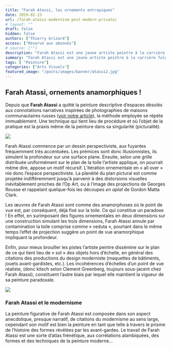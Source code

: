 ```yaml
---
title: "Farah Atassi, les ornements entropiques"
date: 2019-02-23
url: /farah-atassi-modernism-post-modern-private/
# layout: ""
draft: false
hidden: false
authors: ["Thierry Grizard"]
access: ["Réservé aux abonnés"]
# source: [""]
description: "Farah Atassi est une jeune artiste peintre à la carrière fulgurante dont le motif essentiel est tiré de l'histoire de l'art moderne et des avant-gardes"
summary: "Farah Atassi est une jeune artiste peintre à la carrière fulgurante dont le motif essentiel est tiré de l'histoire de l'art moderne et des avant-gardes"
tags: [ "Peinture"]
categories: ["Arts Visuels"]
featured_image: "/posts/images/banner/atassi2.jpg"
---
```

## Farah Atassi, ornements anamorphiques !

Depuis que **Farah Atassi** a quitté la peinture descriptive d’espaces désolés aux connotations narratives inspirées de photographies de maisons communautaires russes ([voir notre article](/farah-atassi-entropie-decorative/)), la méthode employée se répète immuablement. Une technique qui tient lieu de procédure et où l’objet de la pratique est la praxis même de la peinture dans sa singularité (picturalité).

![](/posts/images/atassi/farah-atassi_painting_modernism_ornamental.005-3.jpg)

Farah Atassi commence par un dessin perspectiviste, aux fuyantes fréquemment très accentuées. Les prémices sont donc illusionnistes, ils simulent la profondeur sur une surface plane. Ensuite, selon une grille distribuée uniformément sur le plan de la toile l’artiste applique, on pourrait même dire, appose un motif récursif. L’itération ornementale en « all over » nie donc l’espace perspectiviste. La planéité du plan pictural est comme projetée indifféremment jusqu’à parvenir à des distorsions visuelles inévitablement proches de l’Op Art, ou à l’image des projections de Georges Rousse et rappelant quelque-fois les découpes *en aplat* de Gordon Matta Clark.

Les œuvres de Farah Atassi sont comme des anamorphoses où le point de vue est, par conséquent, déjà fixé sur la toile. Ce qui constitue un paradoxe ! En effet, en surimposant des figures ornementales en deux dimensions sur une construction simulant les trois dimensions, Farah Atassi annule par contamination la toile comprise comme « veduta », pourtant dans le même temps l’effet de projection suggère un point de vue anamorphique impliquant la profondeur.

Enfin, pour mieux brouiller les pistes l’artiste peintre dissémine sur le plan de ce qui tient lieu de « sol » des objets hors d’échelle, en général des citations des productions du design moderniste (maquettes de bâtiments, jouets avant-gardistes, etc.). Les incohérences d’échelles d’un point de vue réaliste, (donc kitsch selon Clement Greenberg, toujours sous-jacent chez Farah Atassi), constituent l’autre biais par lequel elle maintient la vigueur de sa peinture paradoxale.

![](/posts/images/atassi/farah-atassi_painting_modernism_ornamental.005-4.jpg)

### Farah Atassi et le modernisme

La peinture figurative de Farah Atassi est composée dans son aspect anecdotique, presque narratif, de citations du modernisme au sens large, cependant son motif est bien la peinture en tant que telle à travers le prisme de l’histoire des formes révélées par les avant-gardes. Le travail de Farah Atassi est une sorte d’atlas frénétique, aux corrélations alambiquées, des formes et des techniques de la peinture moderne...